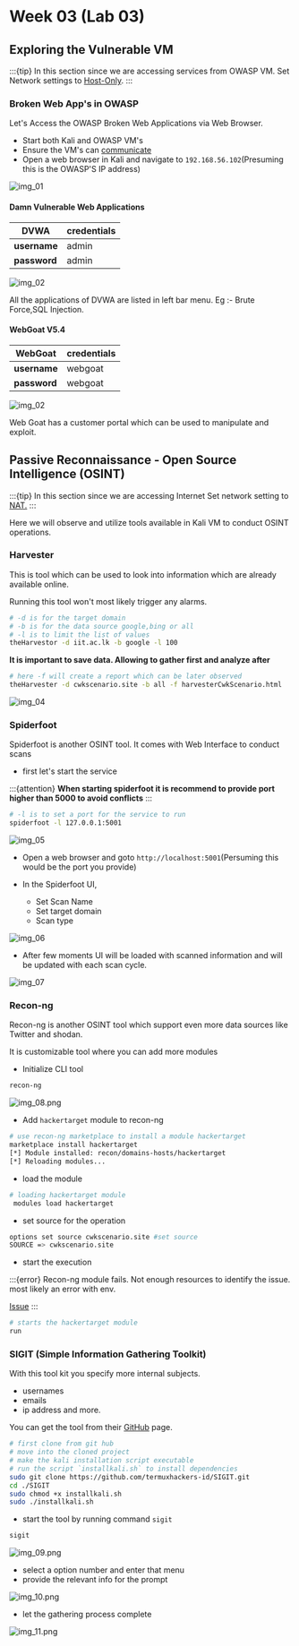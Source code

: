 # Week 03 (Lab 03)

## Exploring the Vulnerable VM

:::{tip}
In this section since we are accessing services from OWASP VM. Set Network settings to [Host-Only](week_01.md/#isolated-network).
:::

### Broken Web App's in OWASP
Let's Access the OWASP Broken Web Applications via Web Browser. 

- Start both Kali and OWASP VM's
- Ensure the VM's can [communicate](./week_01.md/#communicating-among-vms)
- Open a web browser in Kali and navigate to `192.168.56.102`(Presuming this is the OWASP'S IP address)

![img_01](./img/week_03_img_01.png)

#### Damn Vulnerable Web Applications

|      DVWA  |credentials|
|------------|--------|
|**username**|admin   |
|**password**|admin   |

![img_02](./img/week_03_img_02.png)

All the applications of DVWA are listed in left bar menu. Eg :- Brute Force,SQL Injection.

#### WebGoat V5.4 

|      WebGoat  |credentials|
|------------|----------|
|**username**|webgoat   |
|**password**|webgoat   |

![img_02](./img/week_03_img_03.png)

Web Goat has a customer portal which can be used to manipulate and exploit.


## Passive Reconnaissance - Open Source Intelligence (OSINT)

:::{tip}
In this section since we are accessing Internet Set network setting to [NAT.](./week_01.md/#internet-connected)
:::

Here we will observe and utilize tools available in Kali VM to conduct OSINT operations. 

### Harvester

This is tool which can be used to look into information which are already available online. 

Running this tool won't most likely trigger any alarms. 

```bash
# -d is for the target domain
# -b is for the data source google,bing or all
# -l is to limit the list of values
theHarvestor -d iit.ac.lk -b google -l 100
```

**It is important to save data. Allowing to gather first and analyze after**

```bash
# here -f will create a report which can be later observed
theHarvester -d cwkscenario.site -b all -f harvesterCwkScenario.html
```
![img_04](./img/week_03_img_04.png)

### Spiderfoot

Spiderfoot is another OSINT tool.
It comes with Web Interface to conduct scans

- first let's start the service

:::{attention}
**When starting spiderfoot it is recommend to provide port higher than 5000 to avoid conflicts**
:::

```bash
# -l is to set a port for the service to run
spiderfoot -l 127.0.0.1:5001
```
![img_05](./img/week_03_img_05.png)

- Open a web browser and goto `http://localhost:5001`(Persuming this would be the port you provide)

- In the Spiderfoot UI,
    - Set Scan Name
    - Set target domain
    - Scan type

![img_06](./img/week_03_img_06.png)

- After few moments UI will be loaded with scanned information and will be updated with each scan cycle.

![img_07](./img/week_03_img_07.png)

### Recon-ng

Recon-ng is another OSINT tool which support even more data sources like Twitter and shodan.

It is customizable tool where you can add more modules

- Initialize CLI tool

```bash
recon-ng
```

![img_08.png](./img/week_03_img_08.png)

- Add `hackertarget` module to recon-ng

```bash
# use recon-ng marketplace to install a module hackertarget
marketplace install hackertarget
[*] Module installed: recon/domains-hosts/hackertarget
[*] Reloading modules...
```
- load the module
```bash
# loading hackertarget module
 modules load hackertarget
```
- set source for the operation

```bash
options set source cwkscenario.site #set source 
SOURCE => cwkscenario.site
```
- start the execution

:::{error}
Recon-ng module fails. Not enough resources to identify the issue. most likely an error with env.

[Issue](https://github.com/lanmaster53/recon-ng/issues/65)
:::

```bash
# starts the hackertarget module
run
```

### SIGIT (Simple Information Gathering Toolkit)

With this tool kit you specify more internal subjects.
- usernames
- emails
- ip address and more.

You can get the tool from their [GitHub](https://github.com/termuxhackers-id/SIGIT.git) page.

```bash
# first clone from git hub
# move into the cloned project
# make the kali installation script executable
# run the script `installkali.sh` to install dependencies
sudo git clone https://github.com/termuxhackers-id/SIGIT.git
cd ./SIGIT
sudo chmod +x installkali.sh
sudo ./installkali.sh
```
- start the tool by running command `sigit`

```bash
sigit
```
![img_09.png](./img/week_03_img_09.png)

- select a option number and enter that menu
- provide the relevant info for the prompt 

![img_10.png](./img/week_03_img_10.png)
- let the gathering process complete 

![img_11.png](./img/week_03_img_11.png)
